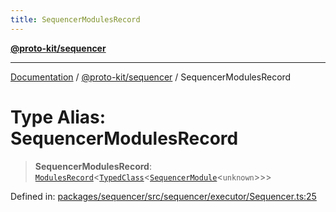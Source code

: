 ```yaml
---
title: SequencerModulesRecord
---
```


[**@proto-kit/sequencer**](../README.md)

***

[Documentation](../../../README.md) / [@proto-kit/sequencer](../README.md) / SequencerModulesRecord

# Type Alias: SequencerModulesRecord

> **SequencerModulesRecord**: [`ModulesRecord`](../../common/interfaces/ModulesRecord.md)\<[`TypedClass`](TypedClass.md)\<[`SequencerModule`](../classes/SequencerModule.md)\<`unknown`\>\>\>

Defined in: [packages/sequencer/src/sequencer/executor/Sequencer.ts:25](https://github.com/proto-kit/framework/blob/4d6b3b6da51b3edee0fbf25ce72c1f59ec61e891/packages/sequencer/src/sequencer/executor/Sequencer.ts#L25)
